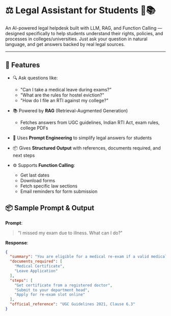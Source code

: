 # ⚖️ Legal Assistant for Students 🧠📚

An AI-powered legal helpdesk built with LLM, RAG, and Function Calling — designed specifically to help students understand their rights, policies, and processes in colleges/universities. Just ask your question in natural language, and get answers backed by real legal sources.

---

## 🚀 Features

- 🔍 Ask questions like:
  - "Can I take a medical leave during exams?"
  - "What are the rules for hostel eviction?"
  - "How do I file an RTI against my college?"

- 📚 Powered by **RAG** (Retrieval-Augmented Generation)
  - Fetches answers from UGC guidelines, Indian RTI Act, exam rules, college PDFs

- 🧠 Uses **Prompt Engineering** to simplify legal answers for students

- 📦 Gives **Structured Output** with references, documents required, and next steps

- ⚙️ Supports **Function Calling**:
  - Get last dates
  - Download forms
  - Fetch specific law sections
  - Email reminders for form submission


## 📦 Sample Prompt & Output

**Prompt**:  
> "I missed my exam due to illness. What can I do?"

**Response**:
```json
{
  "summary": "You are eligible for a medical re-exam if a valid medical certificate is submitted within 7 days.",
  "documents_required": [
    "Medical Certificate",
    "Leave Application"
  ],
  "steps": [
    "Get certificate from a registered doctor",
    "Submit to your department head",
    "Apply for re-exam slot online"
  ],
  "official_reference": "UGC Guidelines 2021, Clause 6.3"
}